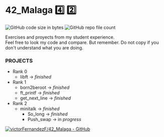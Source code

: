 # 42_Malaga :four: :two:

![GitHub code size in bytes](https://img.shields.io/github/languages/code-size/VictorFernandezF/42_Malaga?style=for-the-badge)
![GitHub repo file count](https://img.shields.io/github/directory-file-count/victorFernandezF/42_Malaga?style=for-the-badge)

Exercises and proyects from my student experience.   
Feel free to look my code and compare. But remember. Do not copy if you don't understand what you are doing.  

### PROJECTS 
- Rank 0
	- libft -> *finished*
- Rank 1
	- born2beroot -> *finished*
	- ft_printf -> *finished*
	- get_next_line -> *finished*
- Rank 2
	- minitalk -> *finished* 
        - So_long -> *finished* 
        - Push_swap -> in *progress*  


[![victorFernandezF/42_Malaga - GitHub](https://gh-card.dev/repos/victorFernandezF/42_Malaga.svg)](https://github.com/victorFernandezF/42_Malaga)
